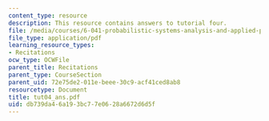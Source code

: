 ```yaml
---
content_type: resource
description: This resource contains answers to tutorial four.
file: /media/courses/6-041-probabilistic-systems-analysis-and-applied-probability-spring-2006/db739da46a193bc77e0628a6672d6d5f_tut04_ans.pdf
file_type: application/pdf
learning_resource_types:
- Recitations
ocw_type: OCWFile
parent_title: Recitations
parent_type: CourseSection
parent_uid: 72e75de2-011e-beee-30c9-acf41ced8ab8
resourcetype: Document
title: tut04_ans.pdf
uid: db739da4-6a19-3bc7-7e06-28a6672d6d5f
---
```

